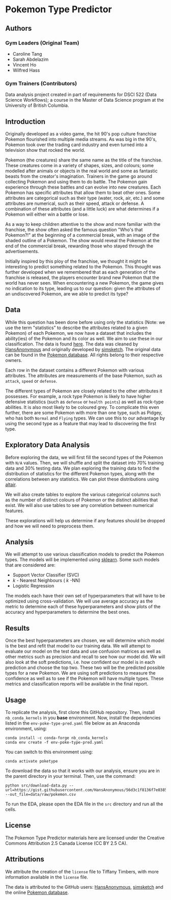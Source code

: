 # Pokemon Type Predictor

## Authors

### Gym Leaders (Original Team)

- Caroline Tang
- Sarah Abdelazim
- Vincent Ho
- Wilfred Hass

### Gym Trainers (Contributors)

Data analysis project created in part of requirements for DSCI 522 (Data Science Workflows); a course in the Master of Data Science program at the University of British Columbia.

## Introduction

Originally developed as a video game, the hit 90's pop culture franchise Pokemon flourished into multiple media streams. As was big in the 90's, Pokemon took over the trading card industry and even turned into a television show that rocked the world.

Pokemon (the creatures) share the same name as the title of the franchise. These creatures come in a variety of shapes, sizes, and colours; some modelled after animals or objects in the real world and some as fantastic beasts from the creator's imagination. Trainers in the game go around collecting Pokemon and using them to do battle. The Pokemon gain experience through these battles and can evolve into new creatures. Each Pokemon has specific attributes that allow them to beat other ones. Some attributes are categorical such as their type (water, rock, air, etc.) and some attributes are numerical, such as their speed, attack or defense. A combination of these attributes (and a little luck) are what determines if a Pokemon will either win a battle or lose.

As a way to keep children attentive to the show and more familiar with the franchise, the show often asked the famous question "Who's that Pokemon?!" at the beginning of a commercial break, with an image of the shaded outline of a Pokemon. The show would reveal the Pokemon at the end of the commercial break, rewarding those who stayed through the advertisements.

Initially inspired by this ploy of the franchise, we thought it might be interesting to predict something related to the Pokemon. This thought was further developed when we remembered that as each generation of the franchise is released, the players encounter brand new Pokemon that the world has never seen. When encountering a new Pokemon, the game gives no indication to its type, leading us to our question: given the attributes of an undiscovered Pokemon, are we able to predict its type?

## Data

While this question has been done before using only the statistics (Note: we use the term "statistics" to describe the attributes related to a given Pokemon) of each Pokemon, we now have a dataset that includes the ability(ies) of the Pokemon and its color as well. We aim to use these in our classification. The data is found [here](https://gist.github.com/HansAnonymous/56d3c1f8136f7e0385cc781cf18d486c). The data was cleaned by [HansAnonymous](https://gist.github.com/HansAnonymous) and originally developed by [simsketch](https://gist.github.com/simsketch). The original data can be found in the [Pokemon database](https://pokemondb.net/pokedex). All rights belong to their respective owners.

Each row in the dataset contains a different Pokemon with various attributes. The attributes are measurements of the base Pokemon, such as `attack`, `speed` or `defense`.

The different types of Pokemon are closely related to the other attributes it possesses. For example, a rock type Pokemon is likely to have higher defensive statistics (such as `defense` or `health points`) as well as rock-type abilities. It is also most likely to be coloured grey. To complicate this even further, there are some Pokemon with more than one type, such as Pidgey, who has both `Normal` and `Flying` types. We can use this to our advantage by using the second type as a feature that may lead to discovering the first type.

## Exploratory Data Analysis

Before exploring the data, we will first fill the second types of the Pokemon with `N/A` values. Then, we will shuffle and split the dataset into 70% training data and 30% testing data. We plan exploring the training data to find the distribution of statistics for the different Pokemon types, along with the correlations between any statistics. We can plot these distributions using [altair](https://altair-viz.github.io/).

We will also create tables to explore the various categorical columns such as  the number of distinct colours of Pokemon or the distinct abilities that exist. We will also use tables to see any correlation between numerical features.

These explorations will help us determine if any features should be dropped and how we will need to preprocess them.

## Analysis

We will attempt to use various classification models to predict the Pokemon types. The models will be implemented using [sklearn](https://scikit-learn.org/stable/index.html). Some such models that are considered are:

- Support Vector Classifier (SVC)
- $k$ - Nearest Neighbours ( $k$ -NN)
- Logistic Regression

The models each have their own set of hyperparameters that will have to be optimized using cross-validation. We will use average accuracy as the metric to determine each of these hyperparameters and show plots of the accuracy and hyperparameters to determine the best ones.

## Results

Once the best hyperparameters are chosen, we will determine which model is the best and refit that model to our training data. We will attempt to evaluate our model on the test data and use confusion matrices as well as other metrics such as precision and recall to see how our model did. We will also look at the soft predictions, i.e. how confident our model is in each prediction and choose the top two. These two will be the predicted possible types for a new Pokemon. We are using soft predictions to measure the confidence as well as to see if the Pokemon will have multiple types. These metrics and classification reports will be available in the final report.

## Usage

To replicate the analysis, first clone this GitHub repository. Then, install `nb_conda_kernels` in you **base** environment. Now, install the dependencies listed in the `env-poke-type-pred.yaml` file below as an Anaconda environment, using:

```console
conda install -c conda-forge nb_conda_kernels
conda env create -f env-poke-type-pred.yaml
```

You can switch to this environment using:

```console
conda activate poketype
```

To download the data so that it works with our analysis, ensure you are in the parent directory in your terminal. Then, use the command:

```console
python src/download-data.py --url=https://gist.githubusercontent.com/HansAnonymous/56d3c1f8136f7e0385cc781cf18d486c/raw/f91faec7cb2fd08b3c28debf917a576c225d8174/pokemon.csv --out_file=data/raw/pokemon.csv
```

To run the EDA, please open the EDA file in the `src` directory and run all the cells.

## License

The Pokemon Type Predictor materials here are licensed under the Creative Commons Attribution 2.5 Canada License (CC BY 2.5 CA).

## Attributions

We attribute the creation of the `license` file to Tiffany Timbers, with more information available in the `license` file.

The data is attributed to the GitHub users: [HansAnonymous](https://gist.github.com/HansAnonymous/56d3c1f8136f7e0385cc781cf18d486c), [simsketch](https://gist.github.com/simsketch) and the online [Pokemon database](https://pokemondb.net/pokedex).
